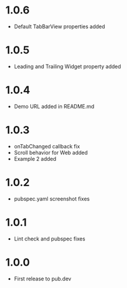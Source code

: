# 1.0.6

* Default TabBarView properties added

# 1.0.5

* Leading and Trailing Widget property added

# 1.0.4

* Demo URL added in README.md

# 1.0.3

* onTabChanged callback fix
* Scroll behavior for Web added
* Example 2 added

# 1.0.2

* pubspec.yaml screenshot fixes

# 1.0.1

* Lint check and pubspec fixes

# 1.0.0

* First release to pub.dev
